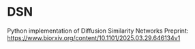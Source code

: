 # DSN
Python implementation of Diffusion Similarity Networks
Preprint: https://www.biorxiv.org/content/10.1101/2025.03.29.646134v1
